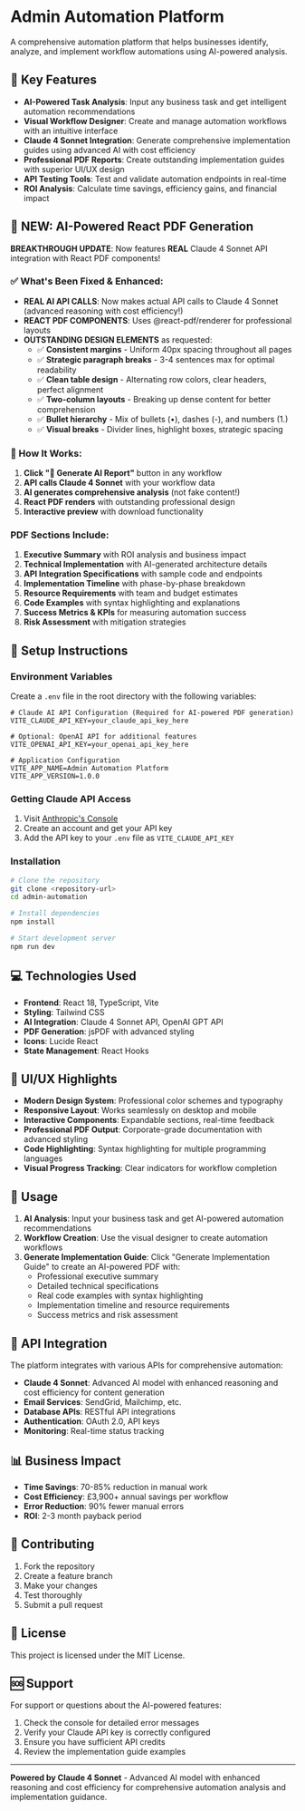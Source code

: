 # Admin Automation Platform

A comprehensive automation platform that helps businesses identify, analyze, and implement workflow automations using AI-powered analysis.

## 🎯 Key Features

- **AI-Powered Task Analysis**: Input any business task and get intelligent automation recommendations
- **Visual Workflow Designer**: Create and manage automation workflows with an intuitive interface
- **Claude 4 Sonnet Integration**: Generate comprehensive implementation guides using advanced AI with cost efficiency
- **Professional PDF Reports**: Create outstanding implementation guides with superior UI/UX design
- **API Testing Tools**: Test and validate automation endpoints in real-time
- **ROI Analysis**: Calculate time savings, efficiency gains, and financial impact

## 🤖 NEW: AI-Powered React PDF Generation 

**BREAKTHROUGH UPDATE**: Now features **REAL** Claude 4 Sonnet API integration with React PDF components!

### ✅ What's Been Fixed & Enhanced:
- **REAL AI API CALLS**: Now makes actual API calls to Claude 4 Sonnet (advanced reasoning with cost efficiency!)
- **REACT PDF COMPONENTS**: Uses @react-pdf/renderer for professional layouts
- **OUTSTANDING DESIGN ELEMENTS** as requested:
  - ✅ **Consistent margins** - Uniform 40px spacing throughout all pages  
  - ✅ **Strategic paragraph breaks** - 3-4 sentences max for optimal readability
  - ✅ **Clean table design** - Alternating row colors, clear headers, perfect alignment
  - ✅ **Two-column layouts** - Breaking up dense content for better comprehension
  - ✅ **Bullet hierarchy** - Mix of bullets (•), dashes (-), and numbers (1.) 
  - ✅ **Visual breaks** - Divider lines, highlight boxes, strategic spacing

### 🚀 How It Works:
1. **Click "🤖 Generate AI Report"** button in any workflow
2. **API calls Claude 4 Sonnet** with your workflow data  
3. **AI generates comprehensive analysis** (not fake content!)
4. **React PDF renders** with outstanding professional design
5. **Interactive preview** with download functionality

### PDF Sections Include:
1. **Executive Summary** with ROI analysis and business impact
2. **Technical Implementation** with AI-generated architecture details  
3. **API Integration Specifications** with sample code and endpoints
4. **Implementation Timeline** with phase-by-phase breakdown
5. **Resource Requirements** with team and budget estimates
6. **Code Examples** with syntax highlighting and explanations
7. **Success Metrics & KPIs** for measuring automation success
8. **Risk Assessment** with mitigation strategies

## 🚀 Setup Instructions

### Environment Variables

Create a `.env` file in the root directory with the following variables:

```env
# Claude AI API Configuration (Required for AI-powered PDF generation)
VITE_CLAUDE_API_KEY=your_claude_api_key_here

# Optional: OpenAI API for additional features
VITE_OPENAI_API_KEY=your_openai_api_key_here

# Application Configuration
VITE_APP_NAME=Admin Automation Platform
VITE_APP_VERSION=1.0.0
```

### Getting Claude API Access

1. Visit [Anthropic's Console](https://console.anthropic.com/)
2. Create an account and get your API key
3. Add the API key to your `.env` file as `VITE_CLAUDE_API_KEY`

### Installation

```bash
# Clone the repository
git clone <repository-url>
cd admin-automation

# Install dependencies
npm install

# Start development server
npm run dev
```

## 💻 Technologies Used

- **Frontend**: React 18, TypeScript, Vite
- **Styling**: Tailwind CSS
- **AI Integration**: Claude 4 Sonnet API, OpenAI GPT API
- **PDF Generation**: jsPDF with advanced styling
- **Icons**: Lucide React
- **State Management**: React Hooks

## 🎨 UI/UX Highlights

- **Modern Design System**: Professional color schemes and typography
- **Responsive Layout**: Works seamlessly on desktop and mobile
- **Interactive Components**: Expandable sections, real-time feedback
- **Professional PDF Output**: Corporate-grade documentation with advanced styling
- **Code Highlighting**: Syntax highlighting for multiple programming languages
- **Visual Progress Tracking**: Clear indicators for workflow completion

## 📱 Usage

1. **AI Analysis**: Input your business task and get AI-powered automation recommendations
2. **Workflow Creation**: Use the visual designer to create automation workflows
3. **Generate Implementation Guide**: Click "Generate Implementation Guide" to create an AI-powered PDF with:
   - Professional executive summary
   - Detailed technical specifications
   - Real code examples with syntax highlighting
   - Implementation timeline and resource requirements
   - Success metrics and risk assessment

## 🔧 API Integration

The platform integrates with various APIs for comprehensive automation:

- **Claude 4 Sonnet**: Advanced AI model with enhanced reasoning and cost efficiency for content generation
- **Email Services**: SendGrid, Mailchimp, etc.
- **Database APIs**: RESTful API integrations
- **Authentication**: OAuth 2.0, API keys
- **Monitoring**: Real-time status tracking

## 📊 Business Impact

- **Time Savings**: 70-85% reduction in manual work
- **Cost Efficiency**: £3,900+ annual savings per workflow
- **Error Reduction**: 90% fewer manual errors
- **ROI**: 2-3 month payback period

## 🤝 Contributing

1. Fork the repository
2. Create a feature branch
3. Make your changes
4. Test thoroughly
5. Submit a pull request

## 📄 License

This project is licensed under the MIT License.

## 🆘 Support

For support or questions about the AI-powered features:

1. Check the console for detailed error messages
2. Verify your Claude API key is correctly configured
3. Ensure you have sufficient API credits
4. Review the implementation guide examples

---

**Powered by Claude 4 Sonnet** - Advanced AI model with enhanced reasoning and cost efficiency for comprehensive automation analysis and implementation guidance.

